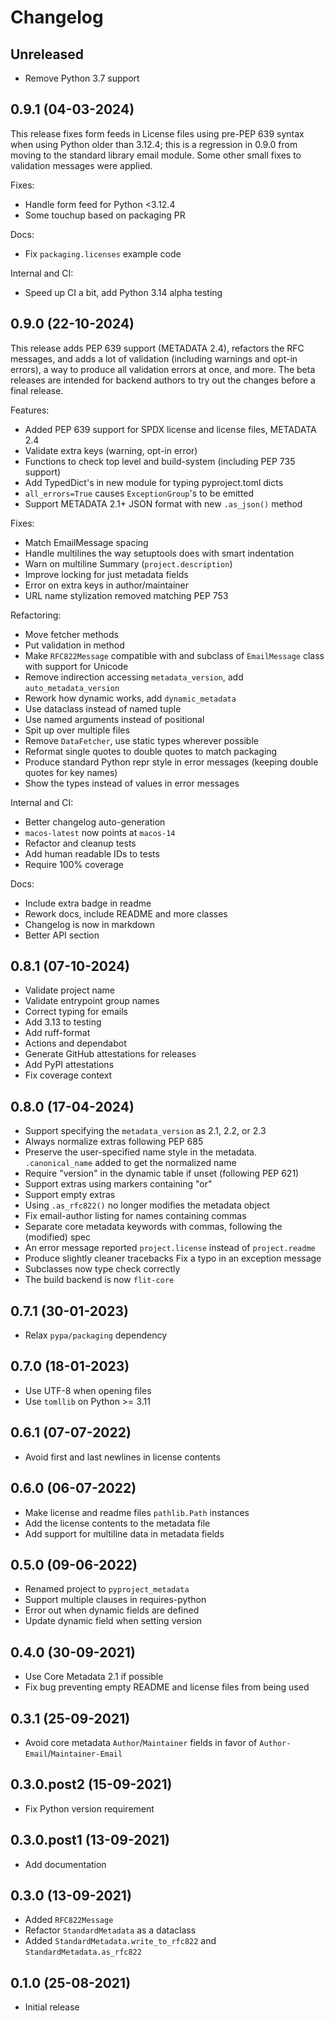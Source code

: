 # Changelog

## Unreleased

* Remove Python 3.7 support

## 0.9.1 (04-03-2024)

This release fixes form feeds in License files using pre-PEP 639 syntax when
using Python older than 3.12.4; this is a regression in 0.9.0 from moving to
the standard library email module. Some other small fixes to validation
messages were applied.

Fixes:

* Handle form feed for Python <3.12.4
* Some touchup based on packaging PR

Docs:

* Fix `packaging.licenses` example code

Internal and CI:

* Speed up CI a bit, add Python 3.14 alpha testing

## 0.9.0 (22-10-2024)

This release adds PEP 639 support (METADATA 2.4), refactors the RFC messages,
and adds a lot of validation (including warnings and opt-in errors), a way to
produce all validation errors at once, and more. The beta releases are intended
for backend authors to try out the changes before a final release.

Features:

- Added PEP 639 support for SPDX license and license files, METADATA 2.4
- Validate extra keys (warning, opt-in error)
- Functions to check top level and build-system (including PEP 735 support)
- Add TypedDict's in new module for typing pyproject.toml dicts
- `all_errors=True` causes `ExceptionGroup`'s to be emitted
- Support METADATA 2.1+ JSON format with new `.as_json()` method

Fixes:

- Match EmailMessage spacing
- Handle multilines the way setuptools does with smart indentation
- Warn on multiline Summary (`project.description`)
- Improve locking for just metadata fields
- Error on extra keys in author/maintainer
- URL name stylization removed matching PEP 753

Refactoring:

- Move fetcher methods
- Put validation in method
- Make `RFC822Message` compatible with and subclass of `EmailMessage` class with
  support for Unicode
- Remove indirection accessing `metadata_version`, add `auto_metadata_version`
- Rework how dynamic works, add `dynamic_metadata`
- Use dataclass instead of named tuple
- Use named arguments instead of positional
- Spit up over multiple files
- Remove `DataFetcher`, use static types wherever possible
- Reformat single quotes to double quotes to match packaging
- Produce standard Python repr style in error messages (keeping double quotes
  for key names)
- Show the types instead of values in error messages

Internal and CI:

- Better changelog auto-generation
- `macos-latest` now points at `macos-14`
- Refactor and cleanup tests
- Add human readable IDs to tests
- Require 100% coverage

Docs:

- Include extra badge in readme
- Rework docs, include README and more classes
- Changelog is now in markdown
- Better API section

## 0.8.1 (07-10-2024)

- Validate project name
- Validate entrypoint group names
- Correct typing for emails
- Add 3.13 to testing
- Add ruff-format
- Actions and dependabot
- Generate GitHub attestations for releases
- Add PyPI attestations
- Fix coverage context

## 0.8.0 (17-04-2024)

- Support specifying the `metadata_version` as 2.1, 2.2, or 2.3
- Always normalize extras following PEP 685
- Preserve the user-specified name style in the metadata. `.canonical_name`
  added to get the normalized name
- Require "version" in the dynamic table if unset (following PEP 621)
- Support extras using markers containing "or"
- Support empty extras
- Using `.as_rfc822()` no longer modifies the metadata object
- Fix email-author listing for names containing commas
- Separate core metadata keywords with commas, following the (modified) spec
- An error message reported `project.license` instead of `project.readme`
- Produce slightly cleaner tracebacks Fix a typo in an exception message
- Subclasses now type check correctly
- The build backend is now `flit-core`

## 0.7.1 (30-01-2023)

- Relax `pypa/packaging` dependency

## 0.7.0 (18-01-2023)

- Use UTF-8 when opening files
- Use `tomllib` on Python \>= 3.11

## 0.6.1 (07-07-2022)

- Avoid first and last newlines in license contents

## 0.6.0 (06-07-2022)

- Make license and readme files `pathlib.Path` instances
- Add the license contents to the metadata file
- Add support for multiline data in metadata fields

## 0.5.0 (09-06-2022)

- Renamed project to `pyproject_metadata`
- Support multiple clauses in requires-python
- Error out when dynamic fields are defined
- Update dynamic field when setting version

## 0.4.0 (30-09-2021)

- Use Core Metadata 2.1 if possible
- Fix bug preventing empty README and license files from being used

## 0.3.1 (25-09-2021)

- Avoid core metadata `Author`/`Maintainer` fields in favor of
  `Author-Email`/`Maintainer-Email`

## 0.3.0.post2 (15-09-2021)

- Fix Python version requirement

## 0.3.0.post1 (13-09-2021)

- Add documentation

## 0.3.0 (13-09-2021)

- Added `RFC822Message`
- Refactor `StandardMetadata` as a dataclass
- Added `StandardMetadata.write_to_rfc822` and `StandardMetadata.as_rfc822`

## 0.1.0 (25-08-2021)

- Initial release
